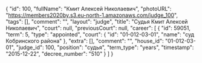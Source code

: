 {
    "id": 100,
    "fullName": "Кмит Алексей Николаевич",
    "photoURL": "https://members2020by.s3.eu-north-1.amazonaws.com/judge_100",
    "tags": [],
    "comment": "",
    "layout": "judge",
    "title": "Судья Кмит Алексей Николаевич",
    "court": null,
    "previousCourt": null,
    "career": [
        {
            "id": 59051,
            "term": 5,
            "type": "appointed",
            "court": {
                "id": "01-012-03-01",
                "name": "суд Кобринского района"
            },
            "extra": [],
            "comment": "",
            "house_id": "01-012-03-01",
            "judge_id": 100,
            "position": "судья",
            "term_type": "years",
            "timestamp": "2015-12-22",
            "decree_number": "510"
        }
    ]
}
